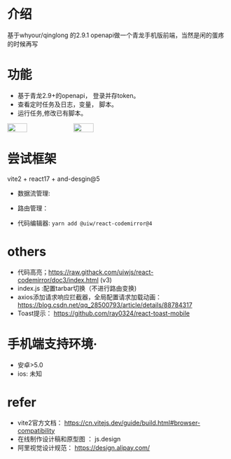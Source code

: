 # 介绍
基于whyour/qinglong 的2.9.1 openapi做一个青龙手机版前端，当然是闲的蛋疼的时候再写

# 功能
- 基于青龙2.9+的openapi， 登录并存token。
- 查看定时任务及日志，变量， 脚本。
- 运行任务,修改已有脚本。

<div style="display:flex">
<img src="https://user-images.githubusercontent.com/18437170/132957393-3505f744-0fd9-447e-9b74-0ec538be1ae8.png" width="30%" />
<img src="https://user-images.githubusercontent.com/18437170/132981332-62e55258-49f5-4bdf-99d9-d7125752d5fe.png" width="30%" />
</div>

# 尝试框架 
vite2 + react17 + and-desgin@5
- 数据流管理:
- 路由管理：

- 代码编辑器: `yarn add @uiw/react-codemirror@4`

# others
- 代码高亮；https://raw.githack.com/uiwjs/react-codemirror/doc3/index.html (v3)
- index.js :配置tarbar切换（不进行路由变换)
- axios添加请求响应拦截器，全局配置请求加载动画：https://blog.csdn.net/qq_28500793/article/details/88784317
- Toast提示： https://github.com/ray0324/react-toast-mobile

# 手机端支持环境·
- 安卓>5.0
- ios: 未知


# refer
- vite2官方文档： https://cn.vitejs.dev/guide/build.html#browser-compatibility
- 在线制作设计稿和原型图 ： js.design
- 阿里视觉设计规范： https://design.alipay.com/
